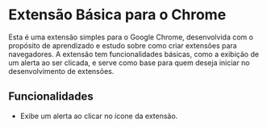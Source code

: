# Extensão Básica para o Chrome

Esta é uma extensão simples para o Google Chrome, desenvolvida com o propósito de aprendizado e estudo sobre como criar extensões para navegadores. A extensão tem funcionalidades básicas, como a exibição de um alerta ao ser clicada, e serve como base para quem deseja iniciar no desenvolvimento de extensões.

## Funcionalidades

- Exibe um alerta ao clicar no ícone da extensão.
